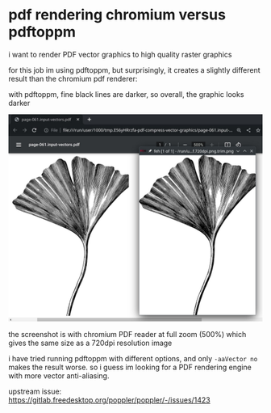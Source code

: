 # pdf rendering chromium versus pdftoppm

i want to render PDF vector graphics to high quality raster graphics

for this job im using pdftoppm, but surprisingly,
it creates a slightly different result than the chromium pdf renderer:

with pdftoppm, fine black lines are darker, so overall, the graphic looks darker

![](pdf-rendering-chromium-versus-pdftoppm-png-720dpi.png)

the screenshot is with chromium PDF reader at full zoom (500%) which gives the same size as a 720dpi resolution image

i have tried running pdftoppm with different options, and only `-aaVector no` makes the result worse. so i guess im looking for a PDF rendering engine with more vector anti-aliasing.

upstream issue: https://gitlab.freedesktop.org/poppler/poppler/-/issues/1423
